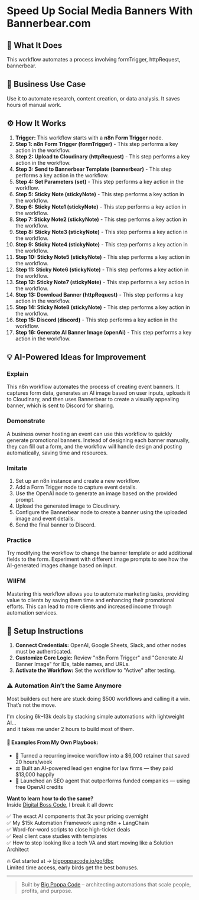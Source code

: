 # Speed Up Social Media Banners With Bannerbear.com

## 🚀 What It Does
This workflow automates a process involving formTrigger, httpRequest, bannerbear.

## 💼 Business Use Case
Use it to automate research, content creation, or data analysis. It saves hours of manual work.

## ⚙️ How It Works
1.  **Trigger:** This workflow starts with a **n8n Form Trigger** node.
2. **Step 1: n8n Form Trigger (formTrigger)** - This step performs a key action in the workflow.
3. **Step 2: Upload to Cloudinary (httpRequest)** - This step performs a key action in the workflow.
4. **Step 3: Send to Bannerbear Template (bannerbear)** - This step performs a key action in the workflow.
5. **Step 4: Set Parameters (set)** - This step performs a key action in the workflow.
6. **Step 5: Sticky Note (stickyNote)** - This step performs a key action in the workflow.
7. **Step 6: Sticky Note1 (stickyNote)** - This step performs a key action in the workflow.
8. **Step 7: Sticky Note2 (stickyNote)** - This step performs a key action in the workflow.
9. **Step 8: Sticky Note3 (stickyNote)** - This step performs a key action in the workflow.
10. **Step 9: Sticky Note4 (stickyNote)** - This step performs a key action in the workflow.
11. **Step 10: Sticky Note5 (stickyNote)** - This step performs a key action in the workflow.
12. **Step 11: Sticky Note6 (stickyNote)** - This step performs a key action in the workflow.
13. **Step 12: Sticky Note7 (stickyNote)** - This step performs a key action in the workflow.
14. **Step 13: Download Banner (httpRequest)** - This step performs a key action in the workflow.
15. **Step 14: Sticky Note8 (stickyNote)** - This step performs a key action in the workflow.
16. **Step 15: Discord (discord)** - This step performs a key action in the workflow.
17. **Step 16: Generate AI Banner Image (openAi)** - This step performs a key action in the workflow.

## 💡 AI-Powered Ideas for Improvement
### Explain
This n8n workflow automates the process of creating event banners. It captures form data, generates an AI image based on user inputs, uploads it to Cloudinary, and then uses Bannerbear to create a visually appealing banner, which is sent to Discord for sharing.

### Demonstrate
A business owner hosting an event can use this workflow to quickly generate promotional banners. Instead of designing each banner manually, they can fill out a form, and the workflow will handle design and posting automatically, saving time and resources.

### Imitate
1. Set up an n8n instance and create a new workflow.
2. Add a Form Trigger node to capture event details.
3. Use the OpenAI node to generate an image based on the provided prompt.
4. Upload the generated image to Cloudinary.
5. Configure the Bannerbear node to create a banner using the uploaded image and event details.
6. Send the final banner to Discord.

### Practice
Try modifying the workflow to change the banner template or add additional fields to the form. Experiment with different image prompts to see how the AI-generated images change based on input.

### WIIFM
Mastering this workflow allows you to automate marketing tasks, providing value to clients by saving them time and enhancing their promotional efforts. This can lead to more clients and increased income through automation services.

## 🔧 Setup Instructions
1. **Connect Credentials:** OpenAI, Google Sheets, Slack, and other nodes must be authenticated.
2. **Customize Core Logic:** Review "n8n Form Trigger" and "Generate AI Banner Image" for IDs, table names, and URLs.
3. **Activate the Workflow:** Set the workflow to "Active" after testing.

### ⚠️ Automation Ain’t the Same Anymore

Most builders out here are stuck doing $500 workflows and calling it a win.  
That’s not the move.  

I'm closing $6k–$13k deals by stacking simple automations with lightweight AI...  
and it takes me under 2 hours to build most of them.

#### 🧠 Examples From My Own Playbook:
- 🔁 Turned a recurring invoice workflow into a $6,000 retainer that saved 20 hours/week  
- ⚖️ Built an AI-powered lead gen engine for law firms — they paid $13,000 happily  
- 🚀 Launched an SEO agent that outperforms funded companies — using free OpenAI credits  

**Want to learn how to do the same?**  
Inside [Digital Boss Code](https://bigpoppacode.io/go/dbc), I break it all down:

✅ The exact AI components that 3x your pricing overnight  
✅ My $15k Automation Framework using n8n + LangChain  
✅ Word-for-word scripts to close high-ticket deals  
✅ Real client case studies with templates  
✅ How to stop looking like a tech VA and start moving like a Solution Architect  

🔥 Get started at → [bigpoppacode.io/go/dbc](https://bigpoppacode.io/go/dbc)  
Limited time access, early birds get the best bonuses.

---
> Built by [Big Poppa Code](https://bigpoppacode.io) – architecting automations that scale people, profits, and purpose.
